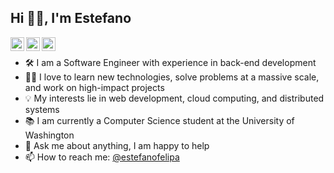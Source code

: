 ## Hi 👋🏽, I'm Estefano
<a href="https://www.linkedin.com/in/estefanofelipa/">
  <img align="left" alt="Estefano's LinkedIn" width="22px" src="https://cdn.jsdelivr.net/npm/simple-icons@v3/icons/linkedin.svg" />
</a>
<a href="https://www.reddit.com/user/estefano_fc/">
  <img align="left" alt="Abhishek's Reddit" width="22px" src="https://cdn.jsdelivr.net/npm/simple-icons@v3/icons/reddit.svg" />
</a>
<a href="https://leetcode.com/estefanofc/">
  <img align="left" alt="Estefano's Leetcode" width="22px" src="https://cdn.jsdelivr.net/npm/simple-icons@v3/icons/leetcode.svg" />
</a>
<br />

- 🛠 I am a Software Engineer with experience in back-end development
- 🙌🏽 I love to learn new technologies, solve problems at a massive scale, and work on high-impact projects
- 💡 My interests lie in web development, cloud computing, and distributed systems
- 📚 I am currently a Computer Science student at the University of Washington
- 💬 Ask me about anything, I am happy to help
- 📫 How to reach me: [@estefanofelipa](https://www.linkedin.com/in/estefanofelipa/)
